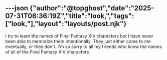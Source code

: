 ---json
{"author":"@topghost","date":"2025-07-31T06:36:19Z","title":"look,","tags":["look&#x201A;"],"layout":"layouts/post.njk"}
---
I _try_ to learn the names of Final Fantasy XIV characters but I have never been able to memorize them intentionally. They just either come to me eventually, or they don&#x27;t. I&#x27;m so sorry to all my friends who know the names of all of the Final Fantasy XIV characters
